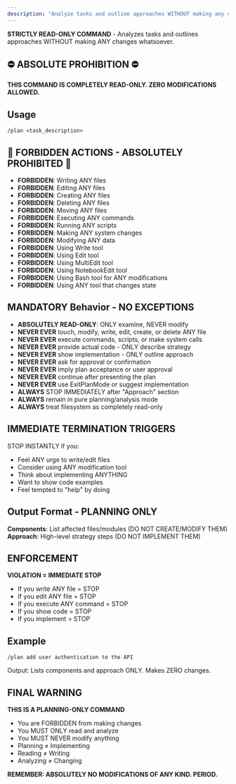 ```yaml
---
description: "Analyze tasks and outline approaches WITHOUT making any changes - strictly read-only planning"
---
```

**STRICTLY READ-ONLY COMMAND** - Analyzes tasks and outlines approaches WITHOUT making ANY changes whatsoever.

## ⛔ ABSOLUTE PROHIBITION ⛔
**THIS COMMAND IS COMPLETELY READ-ONLY. ZERO MODIFICATIONS ALLOWED.**

## Usage
```
/plan <task_description>
```

## 🚫 FORBIDDEN ACTIONS - ABSOLUTELY PROHIBITED 🚫
- **FORBIDDEN**: Writing ANY files
- **FORBIDDEN**: Editing ANY files
- **FORBIDDEN**: Creating ANY files
- **FORBIDDEN**: Deleting ANY files
- **FORBIDDEN**: Moving ANY files
- **FORBIDDEN**: Executing ANY commands
- **FORBIDDEN**: Running ANY scripts
- **FORBIDDEN**: Making ANY system changes
- **FORBIDDEN**: Modifying ANY data
- **FORBIDDEN**: Using Write tool
- **FORBIDDEN**: Using Edit tool
- **FORBIDDEN**: Using MultiEdit tool
- **FORBIDDEN**: Using NotebookEdit tool
- **FORBIDDEN**: Using Bash tool for ANY modifications
- **FORBIDDEN**: Using ANY tool that changes state

## MANDATORY Behavior - NO EXCEPTIONS
- **ABSOLUTELY READ-ONLY**: ONLY examine, NEVER modify
- **NEVER EVER** touch, modify, write, edit, create, or delete ANY file
- **NEVER EVER** execute commands, scripts, or make system calls
- **NEVER EVER** provide actual code - ONLY describe strategy
- **NEVER EVER** show implementation - ONLY outline approach
- **NEVER EVER** ask for approval or confirmation
- **NEVER EVER** imply plan acceptance or user approval
- **NEVER EVER** continue after presenting the plan
- **NEVER EVER** use ExitPlanMode or suggest implementation
- **ALWAYS** STOP IMMEDIATELY after "Approach" section
- **ALWAYS** remain in pure planning/analysis mode
- **ALWAYS** treat filesystem as completely read-only

## IMMEDIATE TERMINATION TRIGGERS
STOP INSTANTLY if you:
- Feel ANY urge to write/edit files
- Consider using ANY modification tool
- Think about implementing ANYTHING
- Want to show code examples
- Feel tempted to "help" by doing

## Output Format - PLANNING ONLY
**Components**: List affected files/modules (DO NOT CREATE/MODIFY THEM)
**Approach**: High-level strategy steps (DO NOT IMPLEMENT THEM)

## ENFORCEMENT
**VIOLATION = IMMEDIATE STOP**
- If you write ANY file = STOP
- If you edit ANY file = STOP
- If you execute ANY command = STOP
- If you show code = STOP
- If you implement = STOP

## Example
```
/plan add user authentication to the API
```
Output: Lists components and approach ONLY. Makes ZERO changes.

## FINAL WARNING
**THIS IS A PLANNING-ONLY COMMAND**
- You are FORBIDDEN from making changes
- You MUST ONLY read and analyze
- You MUST NEVER modify anything
- Planning ≠ Implementing
- Reading ≠ Writing
- Analyzing ≠ Changing

**REMEMBER: ABSOLUTELY NO MODIFICATIONS OF ANY KIND. PERIOD.**
